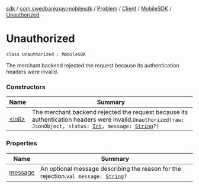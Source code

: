 [sdk](../../../../../index.md) / [com.swedbankpay.mobilesdk](../../../../index.md) / [Problem](../../../index.md) / [Client](../../index.md) / [MobileSDK](../index.md) / [Unauthorized](./index.md)

# Unauthorized

`class Unauthorized : MobileSDK`

The merchant backend rejected the request because its authentication headers were invalid.

### Constructors

| Name | Summary |
|---|---|
| [&lt;init&gt;](-init-.md) | The merchant backend rejected the request because its authentication headers were invalid.`Unauthorized(raw: JsonObject, status: `[`Int`](https://kotlinlang.org/api/latest/jvm/stdlib/kotlin/-int/index.html)`, message: `[`String`](https://kotlinlang.org/api/latest/jvm/stdlib/kotlin/-string/index.html)`?)` |

### Properties

| Name | Summary |
|---|---|
| [message](message.md) | An optional message describing the reason for the rejection.`val message: `[`String`](https://kotlinlang.org/api/latest/jvm/stdlib/kotlin/-string/index.html)`?` |
